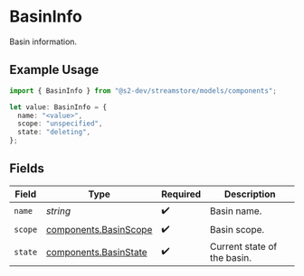 # BasinInfo

Basin information.

## Example Usage

```typescript
import { BasinInfo } from "@s2-dev/streamstore/models/components";

let value: BasinInfo = {
  name: "<value>",
  scope: "unspecified",
  state: "deleting",
};
```

## Fields

| Field                                                          | Type                                                           | Required                                                       | Description                                                    |
| -------------------------------------------------------------- | -------------------------------------------------------------- | -------------------------------------------------------------- | -------------------------------------------------------------- |
| `name`                                                         | *string*                                                       | :heavy_check_mark:                                             | Basin name.                                                    |
| `scope`                                                        | [components.BasinScope](../../models/components/basinscope.md) | :heavy_check_mark:                                             | Basin scope.                                                   |
| `state`                                                        | [components.BasinState](../../models/components/basinstate.md) | :heavy_check_mark:                                             | Current state of the basin.                                    |